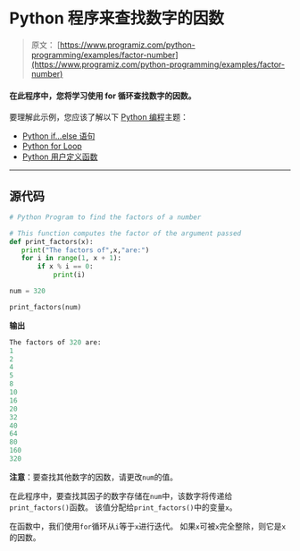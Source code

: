 # Python 程序来查找数字的因数

> 原文： [https://www.programiz.com/python-programming/examples/factor-number](https://www.programiz.com/python-programming/examples/factor-number)

#### 在此程序中，您将学习使用 for 循环查找数字的因数。

要理解此示例，您应该了解以下 [Python 编程](/python-programming "Python tutorial")主题：

*   [Python if...else 语句](/python-programming/if-elif-else)
*   [Python for Loop](/python-programming/for-loop)
*   [Python 用户定义函数](/python-programming/user-defined-function)

* * *

## 源代码

```py
# Python Program to find the factors of a number

# This function computes the factor of the argument passed
def print_factors(x):
   print("The factors of",x,"are:")
   for i in range(1, x + 1):
       if x % i == 0:
           print(i)

num = 320

print_factors(num) 
```

**输出**

```py
The factors of 320 are:
1
2
4
5
8
10
16
20
32
40
64
80
160
320 
```

**注意**：要查找其他数字的因数，请更改`num`的值。

在此程序中，要查找其因子的数字存储在`num`中，该数字将传递给`print_factors()`函数。 该值分配给`print_factors()`中的变量`x`。

在函数中，我们使用`for`循环从`i`等于`x`进行迭代。 如果`x`可被`x`完全整除，则它是`x`的因数。